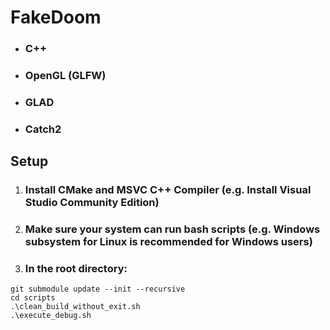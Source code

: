 # FakeDoom

- ### C++
- ### OpenGL (GLFW)
- ### GLAD
- ### Catch2

## Setup
1. ### Install CMake and MSVC C++ Compiler (e.g. Install Visual Studio Community Edition)
2. ### Make sure your system can run bash scripts (e.g. Windows subsystem for Linux is recommended for Windows users)
2. ### In the root directory:
```
git submodule update --init --recursive
cd scripts
.\clean_build_without_exit.sh
.\execute_debug.sh
```